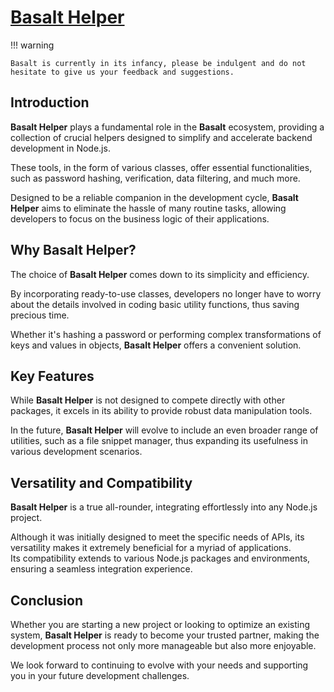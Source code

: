 # **[Basalt Helper](https://www.npmjs.com/package/@basalt-lab/basalt-helper)**

!!! warning
    
    Basalt is currently in its infancy, please be indulgent and do not hesitate to give us your feedback and suggestions.

## **Introduction**

**Basalt Helper** plays a fundamental role in the **Basalt** ecosystem, providing a collection of crucial helpers designed to simplify and accelerate backend development in Node.js.

These tools, in the form of various classes, offer essential functionalities, such as password hashing, verification, data filtering, and much more.

Designed to be a reliable companion in the development cycle, **Basalt Helper** aims to eliminate the hassle of many routine tasks, allowing developers to focus on the business logic of their applications.

## **Why Basalt Helper?**

The choice of **Basalt Helper** comes down to its simplicity and efficiency.

By incorporating ready-to-use classes, developers no longer have to worry about the details involved in coding basic utility functions, thus saving precious time.

Whether it's hashing a password or performing complex transformations of keys and values in objects, **Basalt Helper** offers a convenient solution.

## **Key Features**

While **Basalt Helper** is not designed to compete directly with other packages, it excels in its ability to provide robust data manipulation tools.

In the future, **Basalt Helper** will evolve to include an even broader range of utilities, such as a file snippet manager, thus expanding its usefulness in various development scenarios.

## **Versatility and Compatibility**

**Basalt Helper** is a true all-rounder, integrating effortlessly into any Node.js project.

Although it was initially designed to meet the specific needs of APIs, its versatility makes it extremely beneficial for a myriad of applications.  
Its compatibility extends to various Node.js packages and environments, ensuring a seamless integration experience.

## **Conclusion**

Whether you are starting a new project or looking to optimize an existing system, **Basalt Helper** is ready to become your trusted partner, making the development process not only more manageable but also more enjoyable.

We look forward to continuing to evolve with your needs and supporting you in your future development challenges.
